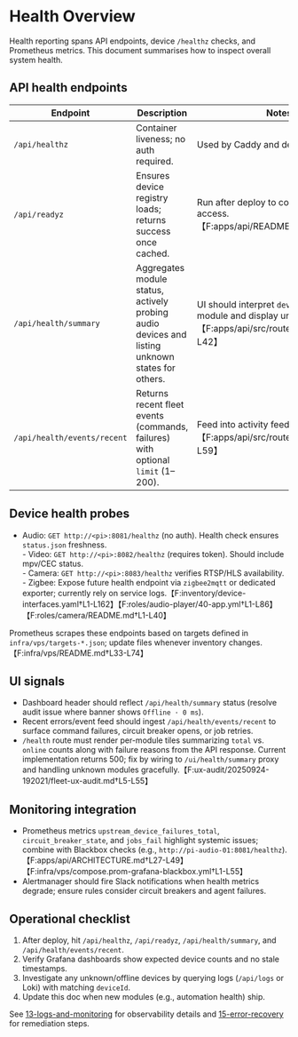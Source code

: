 # Health Overview

Health reporting spans API endpoints, device `/healthz` checks, and Prometheus metrics. This document summarises how to inspect overall system health.

## API health endpoints

| Endpoint | Description | Notes |
| --- | --- | --- |
| `/api/healthz` | Container liveness; no auth required. | Used by Caddy and deploy pipeline. | 
| `/api/readyz` | Ensures device registry loads; returns success once cached. | Run after deploy to confirm registry access.【F:apps/api/README.md†L12-L36】 |
| `/api/health/summary` | Aggregates module status, actively probing audio devices and listing unknown states for others. | UI should interpret `devices` array per module and display unknown as grey.!【F:apps/api/src/routes/health.ts†L1-L42】 |
| `/api/health/events/recent` | Returns recent fleet events (commands, failures) with optional `limit` (1–200). | Feed into activity feed/alerts.【F:apps/api/src/routes/health.ts†L44-L59】 |

## Device health probes

- Audio: `GET http://<pi>:8081/healthz` (no auth). Health check ensures `status.json` freshness.<br>- Video: `GET http://<pi>:8082/healthz` (requires token). Should include mpv/CEC status.<br>- Camera: `GET http://<pi>:8083/healthz` verifies RTSP/HLS availability.<br>- Zigbee: Expose future health endpoint via `zigbee2mqtt` or dedicated exporter; currently rely on service logs.【F:inventory/device-interfaces.yaml†L1-L162】【F:roles/audio-player/40-app.yml†L1-L86】【F:roles/camera/README.md†L1-L40】

Prometheus scrapes these endpoints based on targets defined in `infra/vps/targets-*.json`; update files whenever inventory changes.【F:infra/vps/README.md†L33-L74】

## UI signals

- Dashboard header should reflect `/api/health/summary` status (resolve audit issue where banner shows `Offline · 0 ms`). 
- Recent errors/event feed should ingest `/api/health/events/recent` to surface command failures, circuit breaker opens, or job retries. 
- `/health` route must render per-module tiles summarizing `total` vs. `online` counts along with failure reasons from the API response. Current implementation returns 500; fix by wiring to `/ui/health/summary` proxy and handling unknown modules gracefully.【F:ux-audit/20250924-192021/fleet-ux-audit.md†L5-L55】

## Monitoring integration

- Prometheus metrics `upstream_device_failures_total`, `circuit_breaker_state`, and `jobs_fail` highlight systemic issues; combine with Blackbox checks (e.g., `http://pi-audio-01:8081/healthz`).【F:apps/api/ARCHITECTURE.md†L27-L49】【F:infra/vps/compose.prom-grafana-blackbox.yml†L1-L55】
- Alertmanager should fire Slack notifications when health metrics degrade; ensure rules consider circuit breakers and agent failures. 

## Operational checklist

1. After deploy, hit `/api/healthz`, `/api/readyz`, `/api/health/summary`, and `/api/health/events/recent`. 
2. Verify Grafana dashboards show expected device counts and no stale timestamps. 
3. Investigate any unknown/offline devices by querying logs (`/api/logs` or Loki) with matching `deviceId`. 
4. Update this doc when new modules (e.g., automation health) ship.

See [13-logs-and-monitoring](./13-logs-and-monitoring.md) for observability details and [15-error-recovery](./15-error-recovery.md) for remediation steps.
